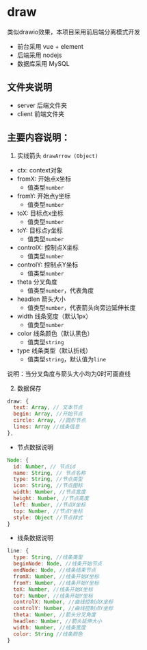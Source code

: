 # draw
 类似drawio效果，本项目采用前后端分离模式开发
- 前台采用 vue + element
- 后端采用 nodejs
- 数据库采用 MySQL
 
## 文件夹说明
- server 后端文件夹
- client 前端文件夹

## 主要内容说明：
1. 实线箭头
`drawArrow (Object)`
- ctx: context对象
- fromX: 开始点x坐标
  - 值类型`number`
- fromY: 开始点y坐标
  - 值类型`number`
- toX: 目标点x坐标
  - 值类型`number`
- toY: 目标点y坐标 
  - 值类型`number`
- controlX: 控制点X坐标
  - 值类型`number`
- controlY: 控制点Y坐标
  - 值类型`number`
- theta 分叉角度
  - 值类型`number`，代表角度
- headlen 箭头大小
  - 值类型`number`，代表箭头向旁边延伸长度
- width 线条宽度（默认1px）
  - 值类型`number`
- color 线条颜色（默认黑色）
  - 值类型`string`
- type 线条类型（默认折线）
  - 值类型`string`，默认值为`line`

说明：当分叉角度与箭头大小均为0时可画直线

2. 数据保存

``` javaScript
draw: {
  text: Array, // 文本节点
  begin: Array, //开始节点
  circle: Array, //圆形节点
  lines: Array //线条信息
},
```
  - 节点数据说明
  ``` javaScript
  Node: {
    id: Number, // 节点id
    name: String, // 节点名称
    type: String, //节点类型
    icon: String, //节点图标
    width: Number, //节点宽度
    height: Number, //节点高度
    left: Number, //节点X坐标
    top: Number, //节点Y坐标
    style: Object //节点样式
  }
  ```
  - 线条数据说明
  ``` javaScript
  line: {
    type: String, //线条类型
    beginNode: Node, //线条开始节点
    endNode: Node, //线条结束节点
    fromX: Number, //线条开始X坐标
    fromY: Number, //线条开始Y坐标
    toX: Number, //线条开始X坐标
    toY: Number, //线条开始Y坐标
    controlX: Number, //曲线控制点X坐标
    controlY: Number, //曲线控制点Y坐标
    theta: Number, //箭头分叉角度
    headlen: Number, //箭头延伸大小
    width: Number, //线条宽度
    color: String //线条颜色
  }
  ```
